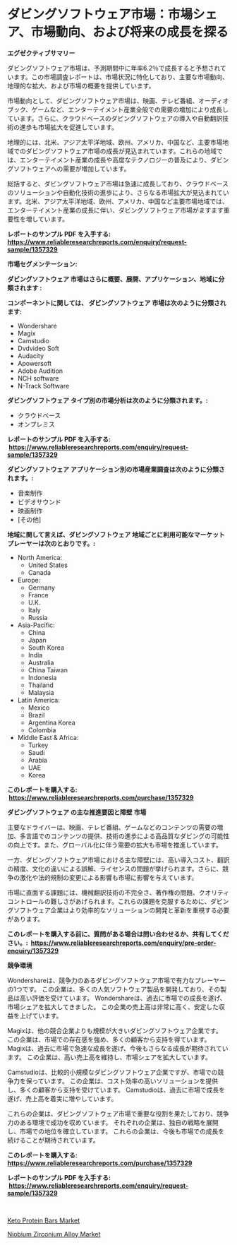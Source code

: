 <p><h1>ダビングソフトウェア市場：市場シェア、市場動向、および将来の成長を探る</h1></p><p><strong>エグゼクティブサマリー</strong></p>
<p><p>ダビングソフトウェア市場は、予測期間中に年率6.2％で成長すると予想されています。この市場調査レポートは、市場状況に特化しており、主要な市場動向、地理的な拡大、および市場の概要を提供しています。</p><p>市場動向として、ダビングソフトウェア市場は、映画、テレビ番組、オーディオブック、ゲームなど、エンターテイメント産業全般での需要の増加により成長しています。さらに、クラウドベースのダビングソフトウェアの導入や自動翻訳技術の進歩も市場拡大を促進しています。</p><p>地理的には、北米、アジア太平洋地域、欧州、アメリカ、中国など、主要市場地域でのダビングソフトウェア市場の成長が見込まれています。これらの地域では、エンターテイメント産業の成長や高度なテクノロジーの普及により、ダビングソフトウェアへの需要が増加しています。</p><p>総括すると、ダビングソフトウェア市場は急速に成長しており、クラウドベースのソリューションや自動化技術の進歩により、さらなる市場拡大が見込まれています。北米、アジア太平洋地域、欧州、アメリカ、中国など主要市場地域では、エンターテイメント産業の成長に伴い、ダビングソフトウェア市場がますます重要性を増しています。</p></p>
<p><strong>レポートのサンプル PDF を入手する: <a href="https://www.reliableresearchreports.com/enquiry/request-sample/1357329">https://www.reliableresearchreports.com/enquiry/request-sample/1357329</a></strong></p>
<p><strong>市場セグメンテーション:</strong></p>
<p><strong> ダビングソフトウェア 市場はさらに概要、展開、アプリケーション、地域に分類されます :</strong></p>
<p><strong>コンポーネントに関しては、 ダビングソフトウェア 市場は次のように分類されます: &nbsp;</strong></p>
<p><ul><li>Wondershare</li><li>Magix</li><li>Camstudio</li><li>Dvdvideo Soft</li><li>Audacity</li><li>Apowersoft</li><li>Adobe Audition</li><li>NCH software</li><li>N-Track Software</li></ul></p>
<p><strong> ダビングソフトウェア タイプ別の市場分析は次のように分類されます。:</strong></p>
<p><ul><li>クラウドベース</li><li>オンプレミス</li></ul></p>
<p><strong>レポートのサンプル PDF を入手する: &nbsp;<a href="https://www.reliableresearchreports.com/enquiry/request-sample/1357329">https://www.reliableresearchreports.com/enquiry/request-sample/1357329</a></strong></p>
<p><strong> ダビングソフトウェア アプリケーション別の市場産業調査は次のように分類されます。:</strong></p>
<p><ul><li>音楽制作</li><li>ビデオサウンド</li><li>映画制作</li><li>[その他]</li></ul></p>
<p><strong>地域に関して言えば、ダビングソフトウェア 地域ごとに利用可能なマーケットプレーヤーは次のとおりです。:</strong></p>
<p><ul>
    <li>
        North America:
        <ul>
            <li>United States</li>
            <li>Canada</li>
        </ul>
    </li>
    <li>
        Europe:
        <ul>
            <li>Germany</li>
            <li>France</li>
            <li>U.K.</li>
            <li>Italy</li>
            <li>Russia</li>
        </ul>
    </li>
    <li>
        Asia-Pacific:
        <ul>
            <li>China</li>
            <li>Japan</li>
            <li>South Korea</li>
            <li>India</li>
            <li>Australia</li>
            <li>China Taiwan</li>
            <li>Indonesia</li>
            <li>Thailand</li>
            <li>Malaysia</li>
        </ul>
    </li>
    <li>
        Latin America:
        <ul>
            <li>Mexico</li>
            <li>Brazil</li>
            <li>Argentina Korea</li>
            <li>Colombia</li>
        </ul>
    </li>
    <li>
        Middle East & Africa:
        <ul>
            <li>Turkey</li>
            <li>Saudi</li>
            <li>Arabia</li>
            <li>UAE</li>
            <li>Korea</li>
        </ul>
    </li>
    </ul></p>
<p><strong>このレポートを購入する: &nbsp;<a href="https://www.reliableresearchreports.com/purchase/1357329">https://www.reliableresearchreports.com/purchase/1357329</a></strong></p>
<p><strong>ダビングソフトウェア の主な推進要因と障壁 市場</strong></p>
<p><p>主要なドライバーは、映画、テレビ番組、ゲームなどのコンテンツの需要の増加、多言語でのコンテンツの提供、技術の進歩による高品質なダビングの可能性の向上です。また、グローバル化に伴う需要の拡大も市場を推進しています。</p><p>一方、ダビングソフトウェア市場における主な障壁には、高い導入コスト、翻訳の精度、文化の違いによる誤解、ライセンスの問題が挙げられます。さらに、競争の激化や法的規制の変更による影響も市場に影響を与えています。</p><p>市場に直面する課題には、機械翻訳技術の不完全さ、著作権の問題、クオリティコントロールの難しさがあげられます。これらの課題を克服するために、ダビングソフトウェア企業はより効率的なソリューションの開発と革新を重視する必要があります。</p></p>
<p><strong>このレポートを購入する前に、質問がある場合は問い合わせるか、共有してください。:&nbsp; <a href="https://www.reliableresearchreports.com/enquiry/pre-order-enquiry/1357329">https://www.reliableresearchreports.com/enquiry/pre-order-enquiry/1357329</a></strong></p>
<p><strong>競争環境</strong></p>
<p><p>Wondershareは、競争力のあるダビングソフトウェア市場で有力なプレーヤーの1つです。 この企業は、多くの人気ソフトウェア製品を開発しており、その製品は高い評価を受けています。 Wondershareは、過去に市場での成長を遂げ、市場シェアを拡大してきました。 この企業の売上高は非常に高く、安定した収益を上げています。</p><p>Magixは、他の競合企業よりも規模が大きいダビングソフトウェア企業です。 この企業は、市場での存在感を強め、多くの顧客から支持を得ています。 Magixは、過去に市場で急速な成長を遂げ、今後もさらなる成長が期待されています。 この企業は、高い売上高を維持し、市場シェアを拡大しています。</p><p>Camstudioは、比較的小規模なダビングソフトウェア企業ですが、市場での競争力を保っています。 この企業は、コスト効率の高いソリューションを提供し、多くの顧客から支持を受けています。 Camstudioは、過去に市場で成長を遂げ、売上高を着実に増やしています。</p><p>これらの企業は、ダビングソフトウェア市場で重要な役割を果たしており、競争力のある環境で成功を収めています。 それぞれの企業は、独自の戦略を展開し、市場での地位を確立しています。 これらの企業は、今後も市場での成長を続けることが期待されています。</p></p>
<p><strong>このレポートを購入する: &nbsp; <a href="https://www.reliableresearchreports.com/purchase/1357329">https://www.reliableresearchreports.com/purchase/1357329</a></strong></p>
<p><strong>レポートのサンプル PDF を入手する: &nbsp;<a href="https://www.reliableresearchreports.com/enquiry/request-sample/1357329">https://www.reliableresearchreports.com/enquiry/request-sample/1357329</a></strong><strong></strong></p>
<p>&nbsp;</p>
<p><p><a href="https://summer-dogwood-3e9.notion.site/Keto-Protein-Bars-Market-Size-Evaluating-its-Market-Trends-Growth-and-Projections-2024-2031-0a3f2267ceee428c8cca55a1e2d6ca4a">Keto Protein Bars Market</a></p><p><a href="https://github.com/Sherrillcrooksxa8i18ucf2m/Market-Research-Report-List-1/blob/main/niobium-zirconium-alloy-market.md">Niobium Zirconium Alloy Market</a></p></p>